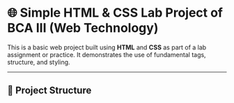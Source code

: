 # 🌐 Simple HTML & CSS Lab Project of BCA III (Web Technology)

This is a basic web project built using **HTML** and **CSS** as part of a lab assignment or practice. 
It demonstrates the use of fundamental tags, structure, and styling.

---

## 📁 Project Structure